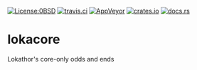 [![License:0BSD](https://img.shields.io/badge/License-0BSD-brightgreen.svg)](https://opensource.org/licenses/FPL-1.0.0)
[![travis.ci](https://travis-ci.org/Lokathor/lokacore.svg?branch=master)](https://travis-ci.org/Lokathor/lokacore)
[![AppVeyor](https://ci.appveyor.com/api/projects/status/td70y0cavp51giai/branch/master?svg=true)](https://ci.appveyor.com/project/Lokathor/lokacore/branch/master)
[![crates.io](https://img.shields.io/crates/v/lokacore.svg)](https://crates.io/crates/lokacore)
[![docs.rs](https://docs.rs/lokacore/badge.svg)](https://docs.rs/lokacore/)

# lokacore

Lokathor's core-only odds and ends
